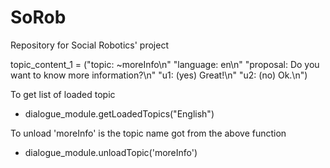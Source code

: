 # SoRob
Repository for Social Robotics' project



topic_content_1 = ("topic: ~moreInfo\n"
                   "language: en\n"
                   "proposal: Do you want to know more information?\n"
                   "u1: (yes) Great!\n"
                   "u2: (no) Ok.\n")

To get list of loaded topic 
- dialogue_module.getLoadedTopics("English")

To unload 'moreInfo' is the topic name got from the above function
- dialogue_module.unloadTopic('moreInfo')   
